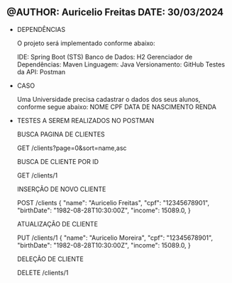 @AUTHOR: Auricelio Freitas
DATE: 30/03/2024
------------------------------

- DEPENDÊNCIAS 

  O projeto será implementado conforme abaixo: 
  
    IDE: Spring Boot (STS)
    Banco de Dados: H2
    Gerenciador de Dependências: Maven
    Linguagem: Java
    Versionamento: GitHub
    Testes da API: Postman



- CASO

  Uma Universidade precisa cadastrar o dados dos seus alunos, conforme segue abaixo:
    NOME
    CPF
    DATA DE NASCIMENTO
    RENDA 


- TESTES A SEREM REALIZADOS NO POSTMAN

  BUSCA PAGINA DE CLIENTES
  
    GET /clients?page=0&sort=name,asc
  
  BUSCA DE CLIENTE POR ID
  
    GET /clients/1
  
  INSERÇÃO DE NOVO CLIENTE
  
    POST /clients
    {
      "name": "Auricelio Freitas",
      "cpf": "12345678901",
      "birthDate": "1982-08-28T10:30:00Z",
      "income": 15089.0,
    }

  ATUALIZAÇÃO DE CLIENTE
  
    PUT /clients/1
    {
      "name": "Auricelio Moreira",
      "cpf": "12345678901",
      "birthDate": "1982-08-28T10:30:00Z",
      "income": 15089.0,
    }

  DELEÇÃO DE CLIENTE
  
   DELETE /clients/1


